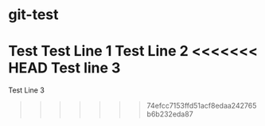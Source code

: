 # git-test
Test
Test Line 1
Test Line 2
<<<<<<< HEAD
Test line 3
=======
Test Line 3
>>>>>>> 74efcc7153ffd51acf8edaa242765b6b232eda87
